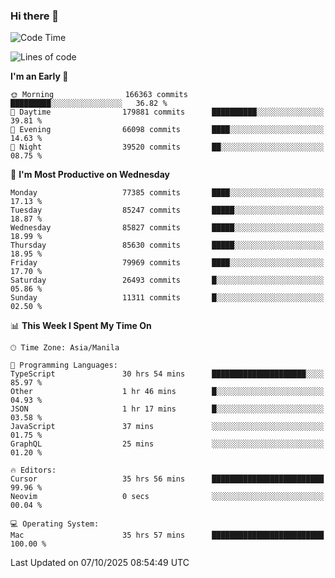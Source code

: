### Hi there 👋

<!--START_SECTION:waka-->
![Code Time](http://img.shields.io/badge/Code%20Time-6%2C353%20hrs%2057%20mins-blue)

![Lines of code](https://img.shields.io/badge/From%20Hello%20World%20I%27ve%20Written-148.2%20million%20lines%20of%20code-blue)

**I'm an Early 🐤** 

```text
🌞 Morning                166363 commits      █████████░░░░░░░░░░░░░░░░   36.82 % 
🌆 Daytime                179881 commits      ██████████░░░░░░░░░░░░░░░   39.81 % 
🌃 Evening                66098 commits       ████░░░░░░░░░░░░░░░░░░░░░   14.63 % 
🌙 Night                  39520 commits       ██░░░░░░░░░░░░░░░░░░░░░░░   08.75 % 
```
📅 **I'm Most Productive on Wednesday** 

```text
Monday                   77385 commits       ████░░░░░░░░░░░░░░░░░░░░░   17.13 % 
Tuesday                  85247 commits       █████░░░░░░░░░░░░░░░░░░░░   18.87 % 
Wednesday                85827 commits       █████░░░░░░░░░░░░░░░░░░░░   18.99 % 
Thursday                 85630 commits       █████░░░░░░░░░░░░░░░░░░░░   18.95 % 
Friday                   79969 commits       ████░░░░░░░░░░░░░░░░░░░░░   17.70 % 
Saturday                 26493 commits       █░░░░░░░░░░░░░░░░░░░░░░░░   05.86 % 
Sunday                   11311 commits       █░░░░░░░░░░░░░░░░░░░░░░░░   02.50 % 
```


📊 **This Week I Spent My Time On** 

```text
🕑︎ Time Zone: Asia/Manila

💬 Programming Languages: 
TypeScript               30 hrs 54 mins      █████████████████████░░░░   85.97 % 
Other                    1 hr 46 mins        █░░░░░░░░░░░░░░░░░░░░░░░░   04.93 % 
JSON                     1 hr 17 mins        █░░░░░░░░░░░░░░░░░░░░░░░░   03.58 % 
JavaScript               37 mins             ░░░░░░░░░░░░░░░░░░░░░░░░░   01.75 % 
GraphQL                  25 mins             ░░░░░░░░░░░░░░░░░░░░░░░░░   01.20 % 

🔥 Editors: 
Cursor                   35 hrs 56 mins      █████████████████████████   99.96 % 
Neovim                   0 secs              ░░░░░░░░░░░░░░░░░░░░░░░░░   00.04 % 

💻 Operating System: 
Mac                      35 hrs 57 mins      █████████████████████████   100.00 % 
```


 Last Updated on 07/10/2025 08:54:49 UTC
<!--END_SECTION:waka-->


<!--
**rad182/rad182** is a ✨ _special_ ✨ repository because its `README.md` (this file) appears on your GitHub profile.

Here are some ideas to get you started:

- 🔭 I’m currently working on ...
- 🌱 I’m currently learning ...
- 👯 I’m looking to collaborate on ...
- 🤔 I’m looking for help with ...
- 💬 Ask me about ...
- 📫 How to reach me: ...
- 😄 Pronouns: ...
- ⚡ Fun fact: ...
-->
